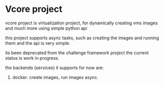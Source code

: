 # Vcore project

vcore project is virtualization project, for dynamically creating vms images and much more using simple python api

this project supports async tasks, such as creating the images and running them and the api is very simple.

its been deprecated from the challenge framework project the current status is work in progress. 

the backends (services) it supports for now are:

  1. docker: create images, run images async.
  
